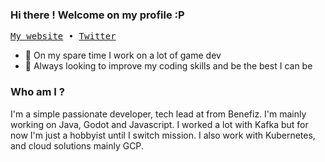 ### Hi there ! Welcome on my profile :P

<p>
  <samp>
    <a href="https://www.grzi.dev">My website</a> •
    <a href="https://twitter.com/JeremyThulliez">Twitter</a>
  </samp>
</p>

- 🔭 On my spare time I work on a lot of game dev
- 🥇 Always looking to improve my coding skills and be the best I can be

### Who am I ?

I'm a simple passionate developer, tech lead at from Benefiz. I'm mainly working on Java, Godot and Javascript. I worked a lot with Kafka but for now I'm just a hobbyist until I switch mission. I also work with Kubernetes, and cloud solutions mainly GCP. 



